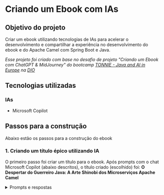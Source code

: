 # Criando um Ebook com IAs

## Objetivo do projeto

Criar um ebook utilizando tecnologias de IAs para acelerar o desenvolvimento e compartilhar a experiência no desenvolvimento do ebook e do Apache Camel com Spring Boot e Java.

*Esse projeto foi criado com base no desafio de projeto "Criando um Ebook com ChatGPT & MidJourney" do bootcamp [TONNIE - Java and AI in Europe] na [DIO]*

## Tecnologias utilizadas

### IAs
- Microsoft Copilot


## Passos para a construção

Abaixo estão os passos para a construção do ebook

### 1. Criando um título épico utilizando IA

O primeiro passo foi criar um título para o ebook. Após prompts com o chat Microsoft Copilot (abaixo descritos), o título criado (escolhido) foi: 
**O Despertar do Guerreiro Java: A Arte Shinobi dos Microserviços Apache Camel**

<details>

<summary>Prompts e respostas</summary>

**Prompt:**  
Crie um título de um ebook sobre o tema Apache Camel, o ebook é do nicho de programação e o subnicho é Java, microserviços e o framework Apache Camel. O título deve ser épico e curto, com temática de anime (animação japonesa) de aventura. Me liste 5 variações de títulos.

**Resposta:**  
Aqui estão cinco variações de títulos épicos para seu eBook, inspirados na temática de anime de aventura:
1. **Apache Camel: A Jornada do Código Samurai**  
2. **O Caminho do Guerreiro Java: Dominando Apache Camel**  
3. **Microserviços no Reino de Camel: A Lenda do Código**  
4. **Apache Camel Chronicles: O Despertar do Dev Shinobi**  
5. **A Saga do Camel Dourado: Conquistando Microserviços com Java**
Cada título evoca uma vibe aventureira, heroica e misteriosa, perfeita para atrair programadores que gostam de desafios épicos! Gostou de algum ou quer uma versão ainda mais audaciosa? 🚀🔥

---

**Prompt:**  
Combine os dois títulos abaixo para gerar novos títulos poderosos mantendo a temática de anime e foco no framework Apache Camel:
"O Caminho do Guerreiro Java: Dominando Apache Camel"
"Apache Camel Chronicles: O Despertar do Dev Shinobi"

**Resposta:** 
Aqui estão algumas combinações poderosas dos seus títulos, mantendo a temática de anime e o foco no Apache Camel:
1. **Apache Camel Chronicles: O Caminho do Dev Samurai**
2. **O Despertar do Guerreiro Java: A Saga Apache Camel**
3. **Apache Camel: A Jornada do Shinobi do Código**
4. **A Lenda do Guerreiro Java: Dominando o Reino Camel**
5. **O Código Secreto dos Devs: A Arte Shinobi do Apache Camel**
Cada um traz um toque épico e aventureiro, perfeito para capturar a essência da jornada dos programadores! Gostou de algum? 🚀🔥

---

**Prompt:**  
Gostei da resposta, mas quero também incluir referência à arquitetura de microserviços, gere outros títulos que mantém a temática de anime, continue remetendo ao framework Apache Camel, mas que mostre o poder do desenvolvimento do Apache Camel em arquitetura de microserviços, lembrando que o título deve ser poderoso e curto. abaixo deixo 2 opções dos anteriores que gostei para poder misturar:
"O Código Secreto dos Devs: A Arte Shinobi do Apache Camel"
"O Despertar do Guerreiro Java: A Saga Apache Camel"

**Resposta:**
Aqui estão algumas variações épicas, agora incorporando a arquitetura de microserviços e mantendo a vibe de anime e Apache Camel:
1. **O Código Secreto dos Devs: A Arte Shinobi dos Microserviços Apache Camel**
2. **O Despertar do Guerreiro Java: A Revolução dos Microserviços com Apache Camel**
3. **A Arte Ninja dos Microserviços: Dominando Apache Camel no Campo de Batalha**
4. **Apache Camel: A Jornada Shinobi na Arquitetura dos Microserviços**
5. **O Samurai do Código: Microserviços e Apache Camel na Era Digital**
Cada título reforça o poder do Apache Camel no desenvolvimento de microserviços, enquanto mantém a essência heroica e aventureira dos animes! Algum desses te parece perfeito ou deseja ajustes? 🚀🔥

</details>


[DIO]: https://www.dio.me/sign-up?ref=WQ0TRWQ8E1 
[TONNIE - Java and AI in Europe]: https://www.dio.me/bootcamp/tonnie-java-and-ai-europe?ref=WQ0TRWQ8E1